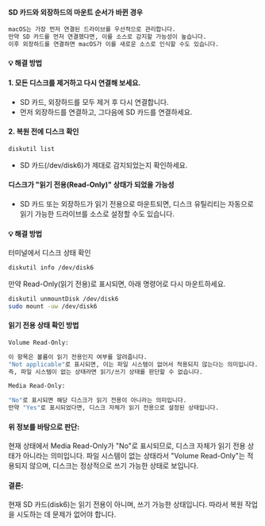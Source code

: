#### SD 카드와 외장하드의 마운트 순서가 바뀐 경우

```bash
macOS는 가장 먼저 연결된 드라이브를 우선적으로 관리합니다.
만약 SD 카드를 먼저 연결했다면, 이를 소스로 감지할 가능성이 높습니다.
이후 외장하드를 연결하면 macOS가 이를 새로운 소스로 인식할 수도 있습니다.
```
#### 💡 해결 방법

#### 1. 모든 디스크를 제거하고 다시 연결해 보세요.
- SD 카드, 외장하드를 모두 제거 후 다시 연결합니다.
- 먼저 외장하드를 연결하고, 그다음에 SD 카드를 연결하세요.


#### 2. 복원 전에 디스크 확인

```bash
diskutil list
```

- SD 카드(/dev/disk6)가 제대로 감지되었는지 확인하세요.


#### 디스크가 "읽기 전용(Read-Only)" 상태가 되었을 가능성
- SD 카드 또는 외장하드가 읽기 전용으로 마운트되면, 디스크 유틸리티는 자동으로 읽기 가능한 드라이브를 소스로 설정할 수도 있습니다.

#### 💡 해결 방법

터미널에서 디스크 상태 확인

```bash
diskutil info /dev/disk6
```

만약 Read-Only(읽기 전용)로 표시되면,
아래 명령어로 다시 마운트하세요.

```bash
diskutil unmountDisk /dev/disk6
sudo mount -uw /dev/disk6
```

#### 읽기 전용 상태 확인 방법
```bash
Volume Read-Only:

이 항목은 볼륨이 읽기 전용인지 여부를 알려줍니다.
"Not applicable"로 표시되면, 이는 파일 시스템이 없어서 적용되지 않는다는 의미입니다.
즉, 파일 시스템이 없는 상태라면 읽기/쓰기 상태를 판단할 수 없습니다.
```
```bash
Media Read-Only:

"No"로 표시되면 해당 디스크가 읽기 전용이 아니라는 의미입니다.
만약 "Yes"로 표시되었다면, 디스크 자체가 읽기 전용으로 설정된 상태입니다.
```

#### 위 정보를 바탕으로 판단:
현재 상태에서 Media Read-Only가 "No"로 표시되므로, 디스크 자체가 읽기 전용 상태가 아니라는 의미입니다.
파일 시스템이 없는 상태라서 "Volume Read-Only"는 적용되지 않으며, 디스크는 정상적으로 쓰기 가능한 상태로 보입니다.

#### 결론:
현재 SD 카드(disk6)는 읽기 전용이 아니며, 쓰기 가능한 상태입니다.
따라서 복원 작업을 시도하는 데 문제가 없어야 합니다.


